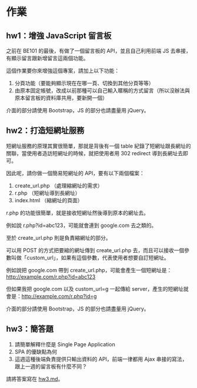 # 作業

## hw1：增強 JavaScript 留言板

之前在 BE101 的最後，有做了一個留言板的 API，並且自己利用前端 JS 去串接，有顯示留言跟新增留言這兩個功能。

這個作業要你來增強這個專案，請加上以下功能：

1. 分頁功能（要能夠顯示現在在哪一頁、切換到其他分頁等等）
2. 由原本固定帳號，改成以前那種可以自己輸入暱稱的方式留言（所以沒辦法與原本留言板的資料庫共用，要新開一個）

介面的部分請使用 Bootstrap，JS 的部分也請盡量用 jQuery。

## hw2：打造短網址服務

短網址服務的原理其實很簡單，那就是背後有一個 table 紀錄了短網址跟長網址的關聯，當使用者造訪短網址的時候，就把使用者用 302 redirect 導到長網址去即可。

因此呢，請你做一個簡易短網址的 API，要有以下兩個檔案：

1. create_url.php （處理縮網址的需求）
2. r.php （短網址導到長網址）
3. index.html （縮網址的頁面）

r.php 的功能很簡單，就是接收短網址然後導到原本的網址去。

例如說 r.php?id=abc123，可能就會連到 google.com 去之類的。

至於 create_url.php 則是負責縮網址的部分。

可以用 POST 的方式把要縮的網址傳到 create_url.php 去，而且可以接收一個參數叫做「custom_url」，如果有這個參數，代表使用者想要自訂短網址。

例如說把 google.com 帶到 create_url.php，可能會產生一個短網址是：http://example.com/r.php?id=abc123

但如果我把 google.com 以及 custom_url=g 一起傳給 server，產生的短網址就會是：http://example.com/r.php?id=g

介面的部分請使用 Bootstrap，JS 的部分也請盡量用 jQuery。

## hw3：簡答題

1. 請簡單解釋什麼是 Single Page Application
2. SPA 的優缺點為何
3. 這週這種後端負責提供只輸出資料的 API，前端一律都用 Ajax 串接的寫法，跟上一週的留言板有什麼不同？

請將答案寫在 [hw3.md](hw3.md)。
